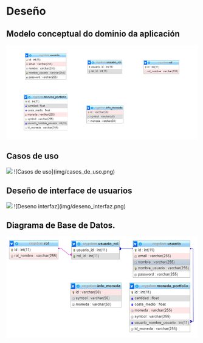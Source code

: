 # Deseño

## Modelo conceptual do dominio da aplicación
![Modelo conceptual](img/mapa_conceptual.png)

## Casos de uso
<img src="/img/casos_de_uso.png"> 
![Casos de uso](img/casos_de_uso.png)

## Deseño de interface de usuarios
<img src="/img/deseno_interfaz.png"> 
![Deseno interfaz](img/deseno_interfaz.png)

## Diagrama de Base de Datos.
![Diagrama de Base de Datos](img/modelo_relacional.png)